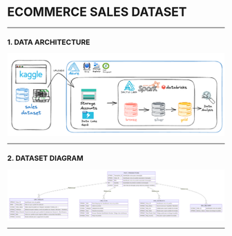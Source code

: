 # ECOMMERCE SALES DATASET
<hr>

### 1. DATA ARCHITECTURE

![Project Architecture](06.img/Arquitetura_Ecommerce_Sales_Dataset.png)

<hr>

### 2. DATASET DIAGRAM

![Project Architecture](06.img/Ecommerce_Sales_Dataset_Diagram.png)

<hr>